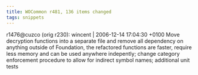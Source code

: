 ```yaml
---
title: WOCommon r481, 136 items changed
tags: snippets
---
```


r1476@cuzco (orig r230): wincent | 2006-12-14 17:04:30 +0100 Move decryption functions into a separate file and remove all dependency on anything outside of Foundation, the refactored functions are faster, require less memory and can be used anywhere indepently; change category enforcement procedure to allow for indirect symbol names; additional unit tests
